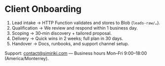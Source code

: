 # Client Onboarding

1. Lead intake → HTTP Function validates and stores to Blob (`leads-raw/…`).
2. Qualification → We review and respond within 1 business day.
3. Scoping → 30‑min discovery + tailored proposal.
4. Delivery → Quick wins in 2 weeks; full plan in 30 days.
5. Handover → Docs, runbooks, and support channel setup.

Support: contact@simiriki.com — Business hours Mon–Fri 9:00–18:00 (America/Monterrey).
